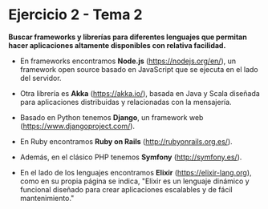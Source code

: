 # Ejercicio 2 - Tema 2

**Buscar frameworks y librerías para diferentes lenguajes que permitan hacer aplicaciones altamente disponibles con relativa facilidad.**

* En frameworks encontramos **Node.js** (https://nodejs.org/en/), un framework open source basado en JavaScript que se ejecuta en el lado del servidor.

* Otra librería es **Akka** (https://akka.io/), basada en Java y Scala diseñada para aplicaciones distribuidas y relacionadas con la mensajería.

* Basado en Python tenemos **Django**, un framework web (https://www.djangoproject.com/).

* En Ruby encontramos **Ruby on Rails** (http://rubyonrails.org.es/).

* Además, en el clásico PHP tenemos **Symfony** (http://symfony.es/).

* En el lado de los lenguajes encontramos **Elixir** (https://elixir-lang.org), como en su propia página se indica, "Elixir es un lenguaje dinámico y funcional diseñado para crear aplicaciones escalables y de fácil mantenimiento."

